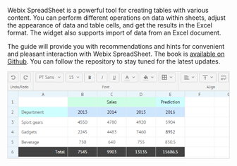 Webix SpreadSheet is a powerful tool for creating tables with various content. You can perform different operations on data within sheets, adjust the appearance of data and table cells, and get the results in 
the Excel format. The widget also supports import of data from an Excel document. 

The guide will provide you with recommendations and hints for convenient and pleasant interaction with 
Webix SpreadSheet. The book is [available on Github](https://github.com/webix-hub/gitbook-spreadsheet-guide). You can follow the repository to stay tuned for the latest updates.

![Webix SpreadSheet](img/spreadsheet_front.png)
